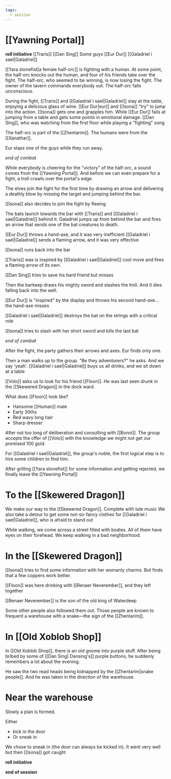 ```yaml
---
tags:
  - session
---
```

# [[Yawning Portal]]

**roll initiative**
[[Traris]]
[[Dan Sing]]
Some guys
[[Eur Dur]]
[[Galadriel i sael|Galadriel]]

[[Yara stonefist|a female half-orc]] is fighting with a human. At some point, the half-orc knocks out the human, and four of his friends take over the fight. The half-orc, who seemed to be winning, is now losing the fight. The owner of the tavern commands everybody out. The half-orc falls unconscious.

During the fight, [[Traris]] and [[Galadriel i sael|Galadriel]] stay at the table, enjoying a delicious glass of wine. [[Eur Dur|eur]] and [[Isona]] "try" to jump into the action. [[Isona]] gets one and grapples him. While [[Eur Dur]] fails at jumping from a table and gets some points in emotional damage.
[[Dan Sing]], who was watching from the first floor while playing a "fighting" song

The half-orc is part of the [[Zhentarim]]. The humans were from the [[Xanathar]].

Eur slaps one of the guys while they run away.

*end of combat*

While everybody is cheering for the "victory" of the half-orc, a sound comes from the [[Yawning Portal]]. And before we can even prepare for a fight, a troll crawls over the portal's edge.

The elves join the fight for the first time by drawing an arrow and delivering a deathly blow by missing the target and jumping behind the bar.

[[Isona]] also decides to join the fight by fleeing

The bats launch towards the bar with [[Traris]] and [[Galadriel i sael|Galadriel]] behind it. Galadriel jumps up from behind the bar and fires an arrow that sends one of the bat creatures to death.

[[Eur Dur]] throws a hand-axe, and it was very inefficient
[[Galadriel i sael|Galadriel]] sends a flaming arrow, and it was very effective

[[Isona]] runs back into the bar

[[Traris]] was is inspired by [[Galadriel i sael|Galadriel]] cool move and fires a flaming arrow of its own.

[[Dan Sing]] tries to save his bard friend but misses

Then the barkeep draws his mighty sword and slashes the troll. And it dies falling back into the well.

[[Eur Dur]] is "inspired" by the display and throws his second hand-axe... the hand-axe misses

[[Galadriel i sael|Galadriel]] destroys the bat on the strings with a critical role

[[Isona]] tries to slash with her short sword and kills the last bat

*end of combat*

After the fight, the party gathers their arrows and axes. Eur finds only one.

Then a man walks up to the group. "Be they adventurers?" he asks. And we say 'yeah'. [[Galadriel i sael|Galadriel]] buys us all drinks, and we sit down at a table

[[Volo]] asks us to look for his friend [[Floon]]. He was last seen drunk in the [[Skewered Dragon]] in the dock ward.

What does [[Floon]] look like?

- Hansome [[Human]] male
- Early 30ths
- Red wavy long hair
- Sharp dresser

After not too long of deliberation and consulting with [[Bonni]]. The group accepts the offer of [[Volo]] with the knowledge we might not get our promised 100 gold.

For [[Galadriel i sael|Galadriel]], the group's noble, the first logical step is to hire some children to find him.

After grilling [[Yara stonefist]] for some information and getting rejected, we finally leave the [[Yawning Portal]]

# To the [[Skewered Dragon]]

We make our way to the [[Skewered Dragon]]. Complete with lute music
We also take a detour to get some not-so-fancy clothes for [[Galadriel i sael|Galadriel]], who is afraid to stand out

While walking, we come across a street filled with bodies. All of them have eyes on their forehead.
We keep walking in a bad neighborhood.

# In the [[Skewered Dragon]]

[[Isona]] tries to find some information with her womanly charms. But finds that a few coppers work better.

[[Floon]] was here drinking with [[Renaer Neverember]], and they left together

[[Renaer Neverember]] is the son of the old king of Waterdeep

Some other people also followed them out. Those people are known to frequent a warehouse with a snake—the sign of the [[Zhentarim]].

# In [[Old Xoblob Shop]]

In [[Old Xoblob Shop]], there is an old gnome into purple stuff. After being bribed by some of [[Dan Sing| Dansing's]] purple buttons, he suddenly remembers a lot about the evening.

He saw the two read heads being kidnapped by the [[Zhentarim|snake people]]. And he was taken in the direction of the warehouse.

# Near the warehouse

Slowly a plan is formed.

Either

- kick in the door
- Or sneak in

We chose to sneak in (the door can always be kicked in). It went very well but then [[Isona]] got caught

**roll initiative**

**end of session**
